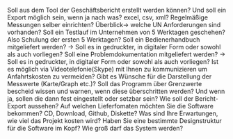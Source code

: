 Soll aus dem Tool der Geschäftsbericht erstellt werden können?
Und soll ein Export möglich sein, wenn ja nach was? excel, csv, xml?
Regelmäßige Messungen selber einrichten?
Überblick-> welche UN Anforderungen sind vorhanden?
Soll ein Testlauf im Unternehmen von 5 Werktagen geschehen? Also Schulung der ersten 5 Werktagen?
Soll ein Bedienerhandbuch mitgeliefert werden? -> Soll es in gedruckter, in digitaler Form oder sowohl als auch vorliegen?
Soll eine Problemdokumentation mitgeliefert werden? -> Soll es in gedruckter, in digitaler Form oder sowohl als auch vorliegen?
Ist es möglich via Videotelefonie(Skype) mit Ihnen zu kommunizieren um Anfahrtskosten zu vermeiden?
Gibt es Wünsche für die Darstellung der Messwerte (Karte/Graph etc.)?
Soll das Programm über Grenzwerte bescheid wissen und warnen, wenn diese überschritten werden?
  Und wenn ja, sollen die dann fest eingestellt oder setzbar sein?
Wie soll der Bericht-Export aussehen?
Auf welchen Lieferfomaten möchten Sie die Software bekommen? CD, Download, Github, Diskette?
Was sind Ihre Erwartungen, wie viel das Projekt kosten wird? 
Haben Sie eine bestimmte Designstruktur für die Software im Kopf?
Wie groß darf das System werden?